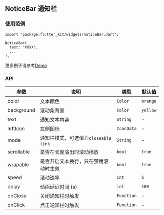 ## NoticeBar 通知栏

### 使用范例

```
import 'package:flutter_kit/widgets/noticeBar.dart';

NoticeBar(
  text: "XXXX",
  ...
),
```

更多例子请参考[Demo](../lib/routes/demoNoticeBar.dart)

### API

| 参数  | 说明  | 类型  | 默认值  |
| ------------ | ------------ | ------------ | ------------ |
| color | 文本颜色 | `Color` | `orange` |
| background | 滚动条背景 | `Color` | `yellow` |
| text | 通知文本内容 | `String` | - |
| leftIcon | 左侧图标 | `IconData` | - |
| mode | 通知栏模式，可选值为`closeable` `link`| `String` | - |
| scrollable | 是否在长度溢出时滚动播放 | `bool` | `true` |
| wrapable | 是否开启文本换行，只在禁用滚动时生效 | `bool` | `true` |
| speed | 滚动速率 | `int` | `5` |
| delay | 动画延迟时间 (s) | `int` | `100` |
| onClose | 关闭通知栏时触发 | `Function` | - |
| onClick | 点击通知栏时触发 | `Function` | - |
